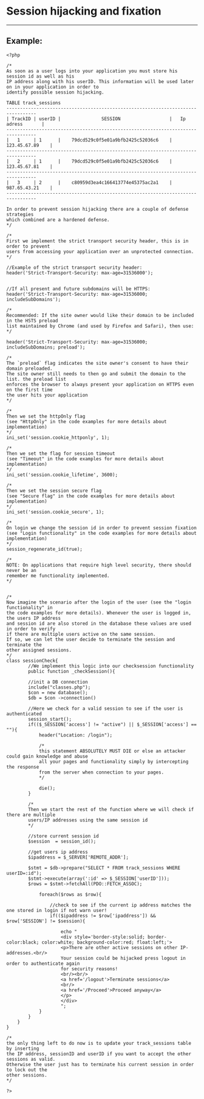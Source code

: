 # Session hijacking and fixation
-------

## Example:


   	<?php

	/*
	As soon as a user logs into your application you must store his session id as well as his
	IP address along with his userID. This information will be used later on in your application in order to
	identify possible session hijacking.

	TABLE track_sessions
	---------------------------------------------------------------------------------
	| TrackID | userID |		   	   SESSION 	                |   Ip adress	    |
	---------------------------------------------------------------------------------
	|   1     | 1      | 	79dcd529c0f5e01a9bfb2425c52036c6    |	123.45.67.89    |   
	---------------------------------------------------------------------------------
	|   2     | 1      | 	79dcd529c0f5e01a9bfb2425c52036c6    |	123.45.67.81    |
	---------------------------------------------------------------------------------
	|   3     | 2      | 	c80959d3ea4c166413774e45375ac2a1    |	987.65.43.21    |
	---------------------------------------------------------------------------------

	In order to prevent session hijacking there are a couple of defense strategies
	which combined are a hardened defense.  
	*/

	/*
	First we implement the strict transport security header, this is in order to prevent
	users from accessing your application over an unprotected connection.
	*/

	//Example of the strict transport security header:
	header('Strict-Transport-Security: max-age=31536000');


	//If all present and future subdomains will be HTTPS:
	header('Strict-Transport-Security: max-age=31536000; includeSubDomains');

	/*
	Recommended: If the site owner would like their domain to be included in the HSTS preload
	list maintained by Chrome (and used by Firefox and Safari), then use:
	*/

	header('Strict-Transport-Security: max-age=31536000; includeSubDomains; preload');

	/*
	The `preload` flag indicates the site owner's consent to have their domain preloaded.
	The site owner still needs to then go and submit the domain to the list. the preload list
	enforces the browser to always present your application on HTTPS even on the first time
	the user hits your application
	*/

	/*
	Then we set the httpOnly flag
	(see "HttpOnly" in the code examples for more details about implementation)
	*/
	ini_set('session.cookie_httponly', 1);

	/*
	Then we set the flag for session timeout
	(see "Timeout" in the code examples for more details about implementation)
	*/
	ini_set('session.cookie_lifetime', 3600);

	/*
	Then we set the session secure flag
	(see "Secure flag" in the code examples for more details about implementation)
	*/
	ini_set('session.cookie_secure', 1);

	/*
	On login we change the session id in order to prevent session fixation
	(see "Login functionality" in the code examples for more details about implementation)
	*/
	session_regenerate_id(true);

	/*
	NOTE: On applications that require high level security, there should never be an
	remember me functionality implemented.
	*/


	/*
	Now imagine the scenario after the login of the user (see the "login functionality" in
	the code examples for more details). Whenever the user is logged in, the users IP address
	and session id are also stored in the database these values are used in order to verify
	if there are multiple users active on the same session.
	If so, we can let the user decide to terminate the session and terminate the
	other assigned sessions.
	*/
	class sessionCheck{
			//We implement this logic into our checksession functionality
			public function _checkSession(){

			//init a DB connection
			include("classes.php");
			$con = new database();
			$db = $con ->connection()

			//Here we check for a valid session to see if the user is authenticated
			session_start();
			if(($_SESSION['access'] != "active") || $_SESSION['access'] == ""){
				header("Location: /login");

				/*
				this statement ABSOLUTELY MUST DIE or else an attacker could gain knowledge and abuse
				all your pages and functionality simply by intercepting the response
				from the server when connection to your pages.
				*/

				die();
			}

			/*
			Then we start the rest of the function where we will check if there are multiple
			users/IP addresses using the same session id
			*/

			//store current session id
			$session  = session_id();

			//get users ip address
			$ipaddress = $_SERVER['REMOTE_ADDR'];

			$stmt = $db->prepare("SELECT * FROM track_sessions WHERE userID=:id");
			$stmt->execute(array(':id' => $_SESSION['userID']));
			$rows = $stmt->fetchAll(PDO::FETCH_ASSOC);

				foreach($rows as $row){

					//check to see if the current ip address matches the one stored in login if not warn user!
					if(($ipaddress != $row['ipaddress']) && $row['SESSION'] != $session){

						echo "
						<div style='border-style:solid; border-color:black; color:white; background-color:red; float:left;'>
						<p>There are other active sessions on other IP-addresses.<br/>
						Your session could be hijacked press logout in order to authenticate again
						for security reasons!
						<br/><br/>
						<a href='/logout'>Terminate sessions</a>
						<br/>
						<a href='/Proceed'>Proceed anyway</a>
						</p>
						</div>
						";				
				}
			}			
		}
	}

	/*
	the only thing left to do now is to update your track_sessions table by inserting
	the IP address, sessionID and userID if you want to accept the other sessions as valid.
	Otherwise the user just has to terminate his current session in order to lock out the
	other sessions.
	*/

    ?>
